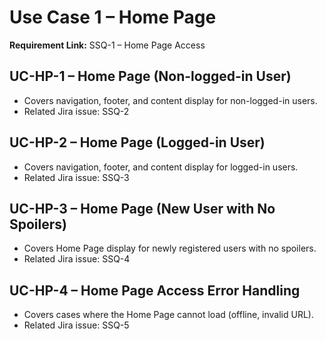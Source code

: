 # Use Case 1 – Home Page

**Requirement Link:** SSQ-1 – Home Page Access

## UC-HP-1 – Home Page (Non-logged-in User)
- Covers navigation, footer, and content display for non-logged-in users.
- Related Jira issue: SSQ-2

## UC-HP-2 – Home Page (Logged-in User)
- Covers navigation, footer, and content display for logged-in users.
- Related Jira issue: SSQ-3

## UC-HP-3 – Home Page (New User with No Spoilers)
- Covers Home Page display for newly registered users with no spoilers.
- Related Jira issue: SSQ-4

## UC-HP-4 – Home Page Access Error Handling
- Covers cases where the Home Page cannot load (offline, invalid URL).
- Related Jira issue: SSQ-5
